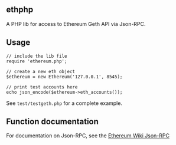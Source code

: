 ## ethphp
A PHP lib for access to Ethereum Geth API via Json-RPC.

## Usage
    // include the lib file
    require 'ethereum.php';
    
    // create a new eth object
    $ethereum = new Ethereum('127.0.0.1', 8545);

    // print test accounts here
    echo json_encode($ethereum->eth_accounts());
        
See `test/testgeth.php` for a complete example. 

## Function documentation
For documentation on Json-RPC, see the [Ethereum Wiki Json-RPC](https://github.com/ethereum/wiki/wiki/JSON-RPC#json-rpc-methods)
